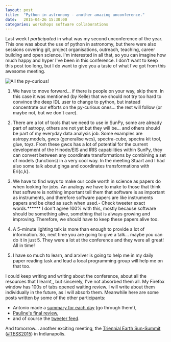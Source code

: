 ```yaml
---
layout: post
title:  "Python in astronomy - another amazing unconference."
date:   2015-04-26 15:30:00
categories: workshops software collaborations
---
```


Last week I *participated* in what was my second unconference of the year.
This one was about the use of python in astronomy, but there were also sessions covering git, project organisations, outreach, teaching, career building and open science.
I'm interested in all that, so you can imagine how much happy and hyper I've been in this conference.
I don't want to keep this post too long, but I do want to give you a taste of what I've got from this awesome meeting.

![All the py-curious!](https://pbs.twimg.com/media/CDWyB-ZXIAAnaMK.jpg:large)


1. We have to move forward... if there is people on your way, skip them. In this case it was mentioned (by Kelle) that we should not try too hard to convince the deep IDL user to change to python, but instead concentrate our efforts on the py-curious ones... the rest will follow (or maybe not, but we don't care).

2. There are a lot of tools that we need to use in SunPy, some are already part of astropy, others are not yet but they will be... and others should be part of my everyday data analysis job.
Some examples are astropy.models, gwcs (generalise wcs), spectra-cube, spectra kit tool, glue, toyz.
From these gwcs has a lot of potential for the current development of the Hinode/EIS and IRIS capabilities within SunPy, they can convert between any coordinate transformations by combining a set of models (functions) in a very cool way.
In the meeting Stuart and I had also some talk about ginga and coordinates transformations with Eri{c,k}.

3. We have to find ways to make our code worth in science as papers do when looking for jobs. An analogy we have to make to those that think that software is nothing important tell them that software is as important as instruments, and therefore software papers are like instruments papers and be cited as such when used.- Check tweeter exact words.******
I don't agree 100% with this, mostly because software should be something alive, something that is always growing and improving. Therefore, we should have to keep these papers alive too.

4. A 5-minute lighting talk is more than enough to provide a lot of information. So, next time you are going to give a talk... maybe you can do it in just 5. They were a lot at the conference and they were all great! All in time!

5. I have so much to learn, and arxiver is going to help me in my daily paper reading task and lead a local programming group will help me on that too.

I could keep writing and writing about the conference, about all the resources that I learnt,, but sincerely, I've not absorbed them all. My Firefox window has 100s of tabs opened waiting review. I will write about them individually in the future, as I will absorb them. Meanwhile here are some posts written by some of the other participants:

 - Antonio made a [summary for each day][spacetime] (go through them!),
 - [Pauline's final review][pauline],
 - and of course the [tweeter feed][tweetpyastro].

And tomorrow... another exciting meeting, the [Triennial Earth Sun-Summit][tess] ([#TESS2015][tessTweet]) in Indianapolis.

[spacetime]: http://thespacetimebox.com/2015/04/21/there-and-back-again-day-1-python-in-astronomy-workshop/
[pauline]: http://pbarmby.github.io/2015/04/30/Python-in-Astronomy-review.html
[tweetpyastro]: https://twitter.com/search?q=%23pyastro15
[tess]: https://aas.org/meetings/tess2015
[tessTweet]: https://twitter.com/search?q=%23tess2015
